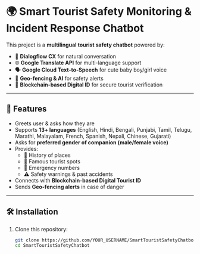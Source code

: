 # 🌍 Smart Tourist Safety Monitoring & Incident Response Chatbot

This project is a **multilingual tourist safety chatbot** powered by:
- 🤖 **Dialogflow CX** for natural conversation
- 🌐 **Google Translate API** for multi-language support
- 🗣️ **Google Cloud Text-to-Speech** for cute baby boy/girl voice
- 📍 **Geo-fencing & AI** for safety alerts
- 🔗 **Blockchain-based Digital ID** for secure tourist verification

---

## 🚀 Features
- Greets user & asks how they are
- Supports **13+ languages** (English, Hindi, Bengali, Punjabi, Tamil, Telugu, Marathi, Malayalam, French, Spanish, Nepali, Chinese, Gujarati)
- Asks for **preferred gender of companion (male/female voice)**
- Provides:
  - 📜 History of places
  - 🏰 Famous tourist spots
  - 🚨 Emergency numbers
  - ⚠️ Safety warnings & past accidents
- Connects with **Blockchain-based Digital Tourist ID**
- Sends **Geo-fencing alerts** in case of danger

---

## 🛠️ Installation

1. Clone this repository:
   ```bash
   git clone https://github.com/YOUR_USERNAME/SmartTouristSafetyChatbot.git
   cd SmartTouristSafetyChatbot
